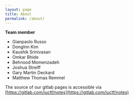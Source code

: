 ```yaml
---
layout: page
title: About
permalink: /about/
---
```


**Team member**
* Gianpaolo Russo
* DongInn Kim
* Kaushik Srinivasan
* Omkar Bhide
* Behnood Momenzadeh
* Joshua Streiff
* Gary Martin Deckard
* Matthew Thomas Remmel

The source of our gitlab pages is accessible via [https://gitlab.com/iuctf/notes](https://gitlab.com/iuctf/notes)

